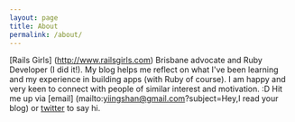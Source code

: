 ```yaml
---
layout: page
title: About
permalink: /about/
---
```


[Rails Girls] (http://www.railsgirls.com) Brisbane advocate and Ruby Developer (I did it!). My blog helps me reflect on what I've been learning and my experience in building apps (with Ruby of course). I am happy and very keen to connect with people of similar interest and motivation. :D Hit me up via [email] (mailto:yiingshan@gmail.com?subject=Hey,I read your blog) or [twitter](https://twitter.com/daphsta) to say hi.
